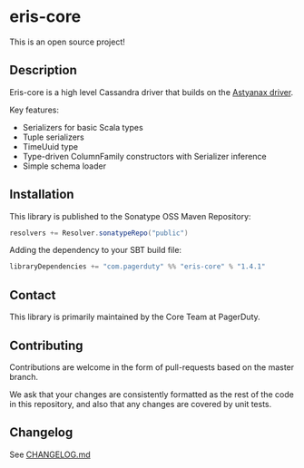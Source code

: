 # eris-core

This is an open source project!

## Description

Eris-core is a high level Cassandra driver that builds on the [Astyanax driver](https://github.com/Netflix/astyanax).

Key features:
 * Serializers for basic Scala types
 * Tuple serializers
 * TimeUuid type
 * Type-driven ColumnFamily constructors with Serializer inference
 * Simple schema loader

## Installation

This library is published to the Sonatype OSS Maven Repository:
```scala
resolvers += Resolver.sonatypeRepo("public")
```

Adding the dependency to your SBT build file:
```scala
libraryDependencies += "com.pagerduty" %% "eris-core" % "1.4.1"
```

## Contact

This library is primarily maintained by the Core Team at PagerDuty.

## Contributing

Contributions are welcome in the form of pull-requests based on the master branch.

We ask that your changes are consistently formatted as the rest of the code in this repository, and also that any changes are covered by unit tests.

## Changelog

See [CHANGELOG.md](./CHANGELOG.md)
